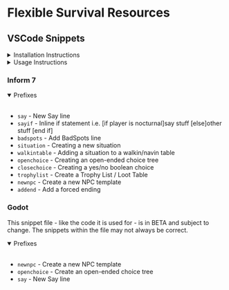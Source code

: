 # Flexible Survival Resources
## VSCode Snippets
<details>
<summary>Installation Instructions</summary>
<br>

Installation instructions:
1: Download the RAW snippet .json from this repository
2: Place the .json file in `%AppData%\Code\User\snippets` (merge or replace files if needed)
3: Ensure VSCode setting `editor.tabCompletion` is set to `onlySnippets` or `on`

**DO NOT PULL THIS REPOSITORY INTO YOUR SNIPPETS FOLDER**, snippets are not the only files that will be in this repository, and pulling the entire repo into your VSCode User Snippets folder could potentially cause issues!

</details>
<details>
<summary>Usage Instructions</summary>
<br>

1: Type the snippet prefix - i.e. `situation` - where you're wanting to insert the snippet
2: As you're typing, the snippet should eventually appear in the context menu. Once you've found it, hit tab on your keyboard to insert the snippet

Once the snippet is inserted, your cursor will be automatically moved to preset tabstops, sometimes selecting predefined text. Hitting tab again will move you to the next tabstop, until the snippet is finished. You can cancel this at any time by hitting escape, or manually moving the cursor.

Some snippets will have multiple-choice presets, these will show a context menu when you reach them. To select from the menu, use your mouse to scroll and click an option. Hitting tab without selecting any option will default to the first option in the list.

Feel free to offer suggestions for snippets to add.

</details>

### Inform 7
<details open>
<summary>Prefixes</summary>
<br>

- `say` - New Say line
- `sayif` - Inline if statement i.e. [if player is nocturnal]say stuff [else]other stuff [end if]
- `badspots` - Add BadSpots line
- `situation` - Creating a new situation
- `walkintable` - Adding a situation to a walkin/navin table
- `openchoice` - Creating an open-ended choice tree
- `closechoice` - Creating a yes/no boolean choice
- `trophylist` - Create a Trophy List / Loot Table
- `newnpc` - Create a new NPC template
- `addend` - Add a forced ending

</details>

### Godot
This snippet file - like the code it is used for - is in BETA and subject to change. The snippets within the file may not always be correct.

<details open>
<summary>Prefixes</summary>
<br>

- `newnpc` - Create a new NPC template
- `openchoice` - Create an open-ended choice tree
- `say` - New Say line

</details>


